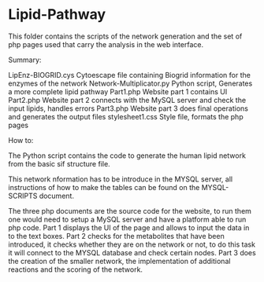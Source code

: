 # Lipid-Pathway

This folder contains the scripts of the network generation and the set of php pages used that carry the analysis in the web interface.

Summary:

LipEnz-BIOGRID.cys	                Cytoescape file containing Biogrid information for the enzymes of the network
Network-Multiplicator.py	          Python script, Generates a more complete lipid pathway
Part1.php		                        Website part 1 contains UI 
Part2.php	                          Website part 2 connects with the MySQL server and check the input lipids, handles errors
Part3.php	                          Website part 3 does final operations and generates the output files
stylesheet1.css                     Style file, formats the php pages


How to:

The Python script contains the code to generate the human lipid network from the basic sif structure file.

This network nformation has to be introduce in the MYSQL server, all instructions of how to make the tables can be found on the MYSQL-SCRIPTS document.

The three php documents are the source code for the website, to run them one would need to setup a MySQL server and have a platform able to run php code. Part 1 displays the UI of the page and allows to input the data in to the text boxes. Part 2 checks for the metabolites that have been introduced, it checks whether they are on the network or not, to do this task it will connect to the MYSQL database and check certain nodes. Part 3 does the creation of the smaller network, the implementation of additional reactions and the scoring of the network.

